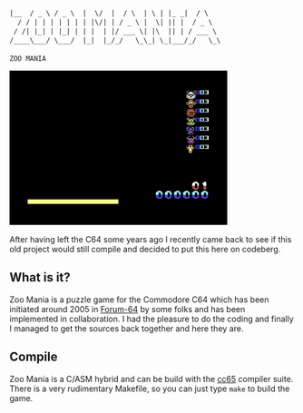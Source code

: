 ```
|__  / _ \ / _ \  |  \/  |  / \  | \ | |_ _|  / \   
  / / | | | | | | | |\/| | / _ \ |  \| || |  / _ \  
 / /| |_| | |_| | | |  | |/ ___ \| |\  || | / ___ \ 
/____\___/ \___/  |_|  |_/_/   \_\_| \_|___/_/   \_\
                                                    
ZOO MANIA
```

![screenplay.gif](screenplay.gif)


After having left the C64 some years ago I recently came back to see if this old project would still compile and decided to put this here on codeberg.

## What is it?

Zoo Mania is a puzzle game for the Commodore C64 which has been initiated around 2005 in [Forum-64](http://www.forum-64.de) by some folks and has been implemented in collaboration. I had the pleasure to do the coding and finally I managed to get the sources back together and here they are.

## Compile

Zoo Mania is a C/ASM hybrid and can be build with the [cc65](http://cc65.org) compiler suite. There is a very rudimentary Makefile, so you can just type `make` to build the game.
